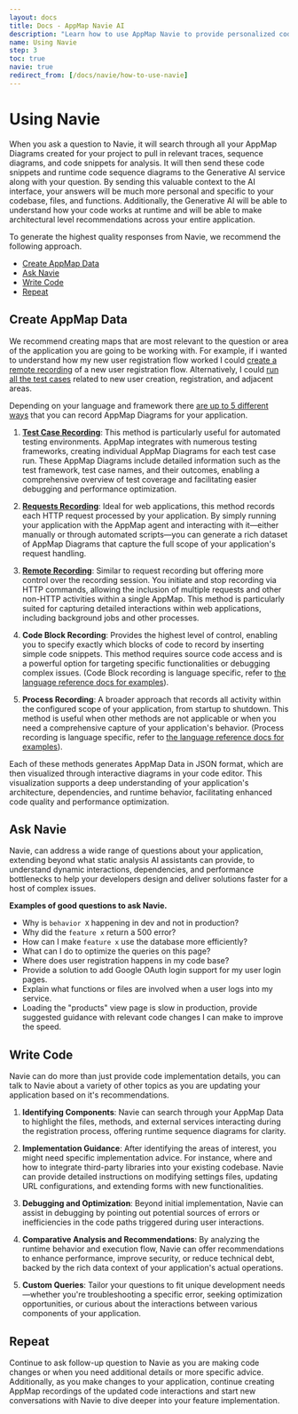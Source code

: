 ```yaml
---
layout: docs
title: Docs - AppMap Navie AI
description: "Learn how to use AppMap Navie to provide personalized code analysis. Generate AppMap Data, ask Navie questions, analyze code, and iterate for optimal results."
name: Using Navie
step: 3
toc: true
navie: true
redirect_from: [/docs/navie/how-to-use-navie]
---
```


# Using Navie

When you ask a question to Navie, it will search through all your AppMap Diagrams created for your project to pull in relevant traces, sequence diagrams, and code snippets for analysis.  It will then send these code snippets and runtime code sequence diagrams to the Generative AI service along with your question.  By sending this valuable context to the AI interface, your answers will be much more personal and specific to your codebase, files, and functions. Additionally, the Generative AI will be able to understand how your code works at runtime and will be able to make architectural level recommendations across your entire application. 

To generate the highest quality responses from Navie, we recommend the following approach. 

- [Create AppMap Data](#create-appmap-data)
- [Ask Navie](#ask-navie)
- [Write Code](#write-code)
- [Repeat](#repeat)

## Create AppMap Data

We recommend creating maps that are most relevant to the question or area of the application you are going to be working with. For example, if i wanted to understand how my new user registration flow worked I could [create a remote recording](/docs/setup-appmap-in-your-code-editor/generate-appmap-data-with-remote-recording) of a new user registration flow. Alternatively, I could [run all the test cases](/docs/setup-appmap-in-your-code-editor/generate-appmap-data-from-tests) related to new user creation, registration, and adjacent areas. 

Depending on your language and framework there [are up to 5 different ways](/docs/setup-appmap-in-your-code-editor/how-appmap-works.html#recording-methods) that you can record AppMap Diagrams for your application.

1. **[Test Case Recording](/docs/setup-appmap-in-your-code-editor/generate-appmap-data-from-tests.html)**: This method is particularly useful for automated testing environments. AppMap integrates with numerous testing frameworks, creating individual AppMap Diagrams for each test case run. These AppMap Diagrams include detailed information such as the test framework, test case names, and their outcomes, enabling a comprehensive overview of test coverage and facilitating easier debugging and performance optimization.

2. **[Requests Recording](/docs/setup-appmap-in-your-code-editor/generate-appmap-data-with-request-recording)**: Ideal for web applications, this method records each HTTP request processed by your application. By simply running your application with the AppMap agent and interacting with it—either manually or through automated scripts—you can generate a rich dataset of AppMap Diagrams that capture the full scope of your application's request handling.

3. **[Remote Recording](/docs/setup-appmap-in-your-code-editor/generate-appmap-data-with-remote-recording)**: Similar to request recording but offering more control over the recording session. You initiate and stop recording via HTTP commands, allowing the inclusion of multiple requests and other non-HTTP activities within a single AppMap. This method is particularly suited for capturing detailed interactions within web applications, including background jobs and other processes.

4. **Code Block Recording**: Provides the highest level of control, enabling you to specify exactly which blocks of code to record by inserting simple code snippets. This method requires source code access and is a powerful option for targeting specific functionalities or debugging complex issues. (Code Block recording is language specific, refer to [the language reference docs for examples](/docs/reference)).

5. **Process Recording**: A broader approach that records all activity within the configured scope of your application, from startup to shutdown. This method is useful when other methods are not applicable or when you need a comprehensive capture of your application's behavior. (Process recording is language specific, refer to [the language reference docs for examples](/docs/reference)).

Each of these methods generates AppMap Data in JSON format, which are then visualized through interactive diagrams in your code editor. This visualization supports a deep understanding of your application's architecture, dependencies, and runtime behavior, facilitating enhanced code quality and performance optimization.

## Ask Navie

Navie, can address a wide range of questions about your application, extending beyond what static analysis AI assistants can provide, to understand dynamic interactions, dependencies, and performance bottlenecks to help your developers design and deliver solutions faster for a host of complex issues.

**Examples of good questions to ask Navie.**

* Why is `behavior X` happening in dev and not in production?
* Why did the `feature x` return a 500 error?
* How can I make `feature x` use the database more efficiently?
* What can I do to optimize the queries on this page?
* Where does user registration happens in my code base? 
* Provide a solution to add Google OAuth login support for my user login pages. 
* Explain what functions or files are involved when a user logs into my service. 
* Loading the "products" view page is slow in production, provide suggested guidance with relevant code changes I can make to improve the speed.

## Write Code

Navie can do more than just provide code implementation details, you can talk to Navie about a variety of other topics as you are updating your application based on it's recommendations. 

1. **Identifying Components**: Navie can search through your AppMap Data to highlight the files, methods, and external services interacting during the registration process, offering runtime sequence diagrams for clarity.

2. **Implementation Guidance**: After identifying the areas of interest, you might need specific implementation advice. For instance, where and how to integrate third-party libraries into your existing codebase. Navie can provide detailed instructions on modifying settings files, updating URL configurations, and extending forms with new functionalities.

3. **Debugging and Optimization**: Beyond initial implementation, Navie can assist in debugging by pointing out potential sources of errors or inefficiencies in the code paths triggered during user interactions.

4. **Comparative Analysis and Recommendations**: By analyzing the runtime behavior and execution flow, Navie can offer recommendations to enhance performance, improve security, or reduce technical debt, backed by the rich data context of your application's actual operations.

5. **Custom Queries**: Tailor your questions to fit unique development needs—whether you're troubleshooting a specific error, seeking optimization opportunities, or curious about the interactions between various components of your application.

## Repeat

Continue to ask follow-up question to Navie as you are making code changes or when you need additional details or more specific advice.  Additionally, as you make changes to your application, continue creating AppMap recordings of the updated code interactions and start new conversations with Navie to dive deeper into your feature implementation.